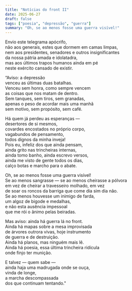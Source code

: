 ```yaml
---
title: "Notícias do front II"
date: 2025-06-27
draft: false
tags: ["poesia", "depressão", "guerra"]
summary: "Oh, se ao menos fosse uma guerra visível!"
---
```


Envio este telegrama apócrifo,<br>
não aos generais, estes que dormem em camas limpas,<br>
nem aos presidentes, senadores e outros insignificantes<br>
da nossa pátria amada e idolatadra,<br>
mas aos últimos trapos humanos ainda em pé<br>
neste exército cansado de existir.<br>

“Aviso: a depressão<br>
venceu as últimas duas batalhas.<br>
Venceu sem honra, como sempre vencem<br>
as coisas que nos matam de dentro.<br>
Sem tanques, sem tiros, sem granadas,<br>
apenas o peso de acordar mais uma manhã<br>
sem motivo, sem propósito, sem café.<br>

Há quem já perdeu as esperanças —<br>
desertores de si mesmos,<br>
covardes encostados no próprio corpo,<br>
vagabundos de pensamento,<br>
todos dignos da minha inveja!<br>
Pois eu, infeliz dos que ainda pensam,<br>
ainda grito nas trincheiras internas,<br>
ainda tomo banho, ainda escrevo versos,<br>
ainda me visto de gente todos os dias,<br>
calço botas e marcho para o abate.<br>

Oh, se ao menos fosse uma guerra visível!<br>
Se ao menos sangrasse — se ao menos cheirasse a pólvora<br>
em vez de cheirar a travesseiro molhado, em vez<br>
de soar os roncos da barriga que come dia sim dia não.<br>
Se ao menos houvesse um inimigo de farda,<br>
um algoz de bigode e medalhas,<br>
e não esta ausência impessoal<br>
que me rói o ânimo pelas beiradas.<br>

Mas aviso: ainda há guerra lá no front.<br>
Ainda há mapas sobre a mesa improvisada<br>
de árvores outrora vivas, hoje instrumento<br>
de guerra e de destruição.<br>
Ainda há planos, mas ninguém mais lê.<br>
Ainda há poesia, essa última trincheira ridícula<br>
onde finjo ter munição.<br>

E talvez — quem sabe —<br>
ainda haja uma madrugada onde se ouça,<br>
vinda de longe,<br>
a marcha descompassada<br>
dos que continuam tentando."<br>

